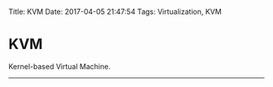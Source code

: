 Title: KVM
Date: 2017-04-05 21:47:54
Tags: Virtualization, KVM



# KVM

Kernel-based Virtual Machine.

***

